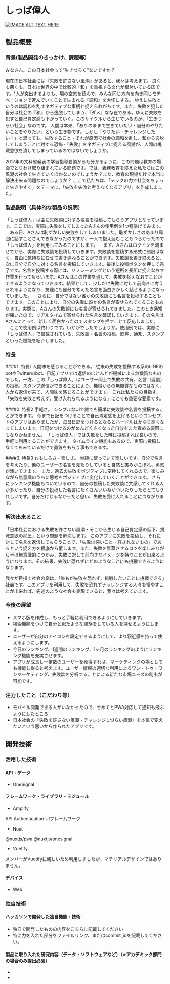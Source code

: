 # しっぱ偉人

[![IMAGE ALT TEXT HERE](https://www.shippaijin.work/icon.png)](https://youtu.be/e7SgCPaQV6g)

## 製品概要
### 背景(製品開発のきっかけ、課題等）
みなさん、この日本社会って”生きづらく”ないですか？

現在の日本社会には『失敗を許さない風潮』があると、我々は考えます。
良くも悪くも、日本は世界の中で比較的「和」を重視する文化が根付いている国です。1人が突出するよりも、場の空気を読んで、みんな同じ方向を向き同じモチベーションで進んでいくことで生まれる『調和』を大切にする。
ゆえに失敗というのは調和を乱すネガティブな事柄と捉えられがちです。また、失敗を犯した自分は社会の『和』から逸脱してしまう、『ダメ』な存在である。ゆえに失敗を犯すと自己肯定感も下がっていく。このサイクルから生じているのが、「生きづらい社会」なのです。
人間は本来、「ありのままで生きていたい・自分のやりたいことをやりたい」という生き物です。しかし「やりたい・チャレンジしたい！」と思っても、失敗すること・それが原因で社会の調和を乱し、和から逸脱してしまうことに対する恐怖・『失敗』をネガティブに捉える風潮が、人間の挑戦意欲を潰してしまっているのではないでしょうか。

2017年の文科省発表の学習指導要領からも分かるように、この問題は教育の場面でとりわけ取り組まれている問題です。では、義務教育を終えた私たちはこの風潮の社会で生きていくほかないのでしょうか？また、教育の現場だけで本当に解決出来る問題なのでしょうか？
ここで私たちは、「テックの力で社会をちょっと生きやすく」をテーマに、「失敗を失敗と考えなくなるアプリ」を作成しました。

### 製品説明（具体的な製品の説明）
「しっぱ偉人」は主に失敗談に対する名言を投稿してもらうアプリとなっています。ここでは、実際に失敗をしてしまったAさんの使用例を1つ程挙げてみます。
　ある日、Aさんは恥ずかしい失敗をしてしまいました。恥ずかしさのあまり周囲に話すことさえできなかったのですが、一人で抱え込むこともつらかったので「しっぱ偉人」を利用してみることにします。
　まず、Aさんはログインを済ませてから、実際に失敗談を投稿していきます。失敗談を投稿する形式に制限はなく、自由に気持ちに任せて書き連ねることができます。失敗談を書き終えると、次に自分で自分に対する名言を投稿していきます。最後に投稿ボタンを押して完了です。名言を投稿する際には、リフレーミングという短所を長所に捉えなおす作業を行ってもらいます。Aさんはこの作業を通して、失敗を捉えなおすことができるようになっていきます。結果として、少しだけ失敗に対して前向きに考えられるようになり、友達にも自分で考えた名言を面白おかしく話せるようになっていました。
　さらに、自分ではない誰かの失敗談にも名言を投稿することもできます。このことにより、自分の失敗に誰かの名言が寄せられてくることもあります。実際に、Aさんの失敗談にも名言が寄せられてきました。このとき通知が届いたので、リアルタイムで寄せられた名言を確認していきます。その名言はAさんにとって、新しく面白かったのでスタンプを押すことで反応しました。
　ここで使用例は終わりです。いかがでしたでしょうか。使用例では、実際に「しっぱ偉人」で搭載されている、失敗談・名言の投稿、閲覧、通知、スタンプといった機能を紹介しました。

### 特長
####1. 特長1
人間味を感じることができる。
従来の失敗を投稿する系のLINEのbotやTwitterのbot、日記アプリでは返信のほとんどが機械による無機質なものでした。一方、この「しっぱ偉人」はユーザー同士で失敗の共有、名言（返信）の投稿、スタンプ送信ができることにより、機械からの無機質なものではなく、人から返信が来て、人間味を感じることができます。
これは私たちの目指す、「失敗を失敗と考えず、受け入れられるようになる」にとても重要な要素です。

####2. 特長2
手軽さ。
シンプルなUIで誰でも簡単に失敗談や名言を投稿することができます。
今まで日記をつけることで自己肯定感を上げるというコンセプトのアプリはありましたが、毎日日記をつけるとなるとハードルはかなり高くなってしまいます。日記をつけるのがめんどくさくなった自分をまた責める要因にもなりかねません。
「しっぱ偉人」では失敗をした時に投稿すれば良いので、手軽に利用することができます。
タイムライン機能もあるので、実際に投稿しなくてもみているだけで勇気をもらう事もできます。

####3. 特長3
おもしろさ・楽しさ。
単純に使っていて楽しいです。自分で名言を考えたり、他のユーザーの名言を見たりしていると自然と笑みがこぼれ、勇気が湧いてきます。
また、過去の失敗をポジティブに変換してくれるので、楽しみながら無意識のうちに思考をポジティブに変化していくことができます。
さらにランキング機能もついているので、自分の投稿した失敗談に共感してくれる人が多かったり、自分の投稿した名言にたくさんいいねがついたりしたらとてもうれしいです。自分だけじゃなかったと思い、失敗を受け入れることにつながります。

### 解決出来ること
「日本社会における失敗を許さない風潮・そこから生じる自己肯定感の低下、挑戦意欲の抑圧」という問題を解決します。
このアプリに失敗を投稿し、それに対して名言を返信してもらうことで、「失敗は悪いこと・許されないもの」であるという捉え方を根底から覆します。また、失敗を昇華させるコツを楽しみながら半ば無意識的につかみ、失敗に対して前向きなイメージを持つことが出来るようになります。その結果、失敗に恐れずにどのようなことにも挑戦できるようになります。

我々が目指す社会の姿は、「誰もが失敗を恐れず、挑戦したいことに挑戦できる」社会です。このアプリを利用して、失敗を恐れずチャレンジする人々を増やすことが出来れば、先述のような社会も実現できると、我々は考えています。



### 今後の展望
* スマホ版を作成し、もっと手軽に利用できるようにしていきます。
* 検索機能をつけて自分と似たような経験をしている人を探せるようにします。
* ユーザーが自分のアイコンを設定できるようにして、より親近感を持って使えるようにします。
* 今日のランキング、1週間のランキング、1ヶ月のランキングのようにランキング機能を充実させます。
* アプリが成長し一定数のユーザーを獲得すれば、マーケティングの場としても機能し得ると考えます。ユーザー情報の適切な利用によるワン・トゥ・ワンマーケティング、失敗談を分析することによる新たな市場ニーズの創出が可能です。

### 注力したこと（こだわり等）
* モバイル開発できる人がいなかったので、せめてとPWA対応して通知も飛ぶようにしたところ
* 日本社会の『失敗を許さない風潮・チャレンジしづらい風潮』を本気で変えたいという思いから作られたアプリです。

## 開発技術
### 活用した技術
#### API・データ
* OneSignal


#### フレームワーク・ライブラリ・モジュール
* Amplify

API
Authentication
UIフレームワーク

* Nuxt

@nuxtjs/pwa
@nuxtjs/onesignal

* Vuetify

メンバーがVuetifyに親しいため利用しましたが、マテリアルデザインではありません。


#### デバイス
* Web

### 独自技術
#### ハッカソンで開発した独自機能・技術
* 独自で開発したものの内容をこちらに記載してください
* 特に力を入れた部分をファイルリンク、またはcommit_idを記載してください。

#### 製品に取り入れた研究内容（データ・ソフトウェアなど）（※アカデミック部門の場合のみ提出必須）
* 
* 
